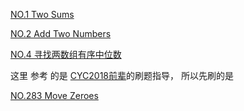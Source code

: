 [NO.1 Two Sums](LeetCode-No-1-Two-Sum.md)

[NO.2 Add Two Numbers](LeetCode-No-2-Add-Two-Numbers.md)

[NO.4 寻找两数组有序中位数](LeetCode-4-寻找两个有序数组中位数.md)





这里  参考 的是  [CYC2018前辈](https://github.com/CyC2018/CS-Notes/blob/master/notes/Leetcode%20%E9%A2%98%E8%A7%A3%20-%20%E6%95%B0%E7%BB%84%E4%B8%8E%E7%9F%A9%E9%98%B5.md#1-%E6%8A%8A%E6%95%B0%E7%BB%84%E4%B8%AD%E7%9A%84-0-%E7%A7%BB%E5%88%B0%E6%9C%AB%E5%B0%BE)的刷题指导， 所以先刷的是  


[NO.283 Move Zeroes](LeetCode-283-Move-Zeroes.md)


